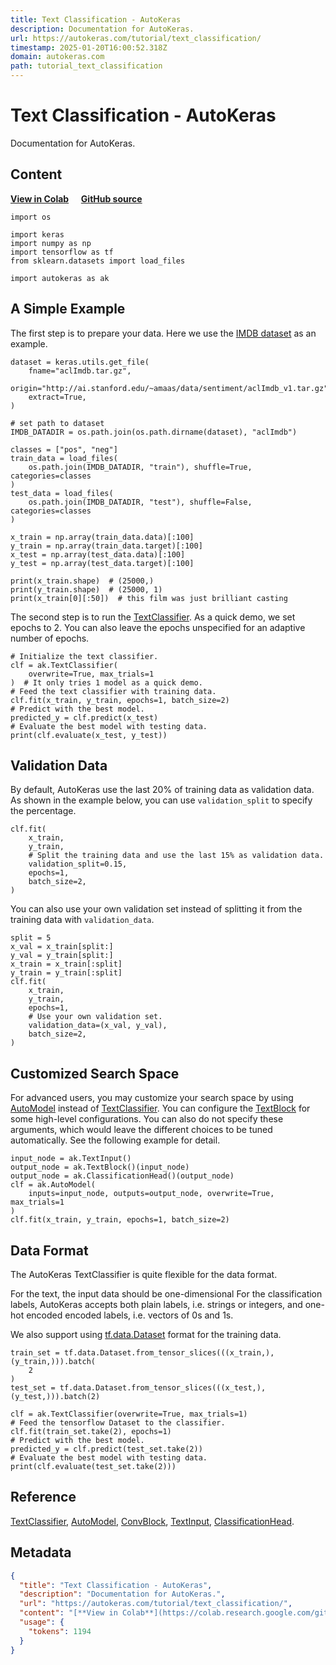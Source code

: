 ```yaml
---
title: Text Classification - AutoKeras
description: Documentation for AutoKeras.
url: https://autokeras.com/tutorial/text_classification/
timestamp: 2025-01-20T16:00:52.318Z
domain: autokeras.com
path: tutorial_text_classification
---
```


# Text Classification - AutoKeras


Documentation for AutoKeras.


## Content

[**View in Colab**](https://colab.research.google.com/github/keras-team/autokeras/blob/master/docs/ipynb/text_classification.ipynb)     [**GitHub source**](https://github.com/keras-team/autokeras/blob/master/docs/py/text_classification.py)

```
import os

import keras
import numpy as np
import tensorflow as tf
from sklearn.datasets import load_files

import autokeras as ak
```

A Simple Example
----------------

The first step is to prepare your data. Here we use the [IMDB dataset](https://keras.io/datasets/#imdb-movie-reviews-sentiment-classification) as an example.

```
dataset = keras.utils.get_file(
    fname="aclImdb.tar.gz",
    origin="http://ai.stanford.edu/~amaas/data/sentiment/aclImdb_v1.tar.gz",
    extract=True,
)

# set path to dataset
IMDB_DATADIR = os.path.join(os.path.dirname(dataset), "aclImdb")

classes = ["pos", "neg"]
train_data = load_files(
    os.path.join(IMDB_DATADIR, "train"), shuffle=True, categories=classes
)
test_data = load_files(
    os.path.join(IMDB_DATADIR, "test"), shuffle=False, categories=classes
)

x_train = np.array(train_data.data)[:100]
y_train = np.array(train_data.target)[:100]
x_test = np.array(test_data.data)[:100]
y_test = np.array(test_data.target)[:100]

print(x_train.shape)  # (25000,)
print(y_train.shape)  # (25000, 1)
print(x_train[0][:50])  # this film was just brilliant casting
```

The second step is to run the [TextClassifier](https://autokeras.com/text_classifier). As a quick demo, we set epochs to 2. You can also leave the epochs unspecified for an adaptive number of epochs.

```
# Initialize the text classifier.
clf = ak.TextClassifier(
    overwrite=True, max_trials=1
)  # It only tries 1 model as a quick demo.
# Feed the text classifier with training data.
clf.fit(x_train, y_train, epochs=1, batch_size=2)
# Predict with the best model.
predicted_y = clf.predict(x_test)
# Evaluate the best model with testing data.
print(clf.evaluate(x_test, y_test))
```

Validation Data
---------------

By default, AutoKeras use the last 20% of training data as validation data. As shown in the example below, you can use `validation_split` to specify the percentage.

```
clf.fit(
    x_train,
    y_train,
    # Split the training data and use the last 15% as validation data.
    validation_split=0.15,
    epochs=1,
    batch_size=2,
)
```

You can also use your own validation set instead of splitting it from the training data with `validation_data`.

```
split = 5
x_val = x_train[split:]
y_val = y_train[split:]
x_train = x_train[:split]
y_train = y_train[:split]
clf.fit(
    x_train,
    y_train,
    epochs=1,
    # Use your own validation set.
    validation_data=(x_val, y_val),
    batch_size=2,
)
```

Customized Search Space
-----------------------

For advanced users, you may customize your search space by using [AutoModel](https://autokeras.com/auto_model/#automodel-class) instead of [TextClassifier](https://autokeras.com/text_classifier). You can configure the [TextBlock](https://autokeras.com/block/#textblock-class) for some high-level configurations. You can also do not specify these arguments, which would leave the different choices to be tuned automatically. See the following example for detail.

```
input_node = ak.TextInput()
output_node = ak.TextBlock()(input_node)
output_node = ak.ClassificationHead()(output_node)
clf = ak.AutoModel(
    inputs=input_node, outputs=output_node, overwrite=True, max_trials=1
)
clf.fit(x_train, y_train, epochs=1, batch_size=2)
```

Data Format
-----------

The AutoKeras TextClassifier is quite flexible for the data format.

For the text, the input data should be one-dimensional For the classification labels, AutoKeras accepts both plain labels, i.e. strings or integers, and one-hot encoded encoded labels, i.e. vectors of 0s and 1s.

We also support using [tf.data.Dataset](https://www.tensorflow.org/api_docs/python/tf/data/Dataset?version=stable) format for the training data.

```
train_set = tf.data.Dataset.from_tensor_slices(((x_train,), (y_train,))).batch(
    2
)
test_set = tf.data.Dataset.from_tensor_slices(((x_test,), (y_test,))).batch(2)

clf = ak.TextClassifier(overwrite=True, max_trials=1)
# Feed the tensorflow Dataset to the classifier.
clf.fit(train_set.take(2), epochs=1)
# Predict with the best model.
predicted_y = clf.predict(test_set.take(2))
# Evaluate the best model with testing data.
print(clf.evaluate(test_set.take(2)))
```

Reference
---------

[TextClassifier](https://autokeras.com/text_classifier), [AutoModel](https://autokeras.com/auto_model/#automodel-class), [ConvBlock](https://autokeras.com/block/#convblock-class), [TextInput](https://autokeras.com/node/#textinput-class), [ClassificationHead](https://autokeras.com/block/#classificationhead-class).

## Metadata

```json
{
  "title": "Text Classification - AutoKeras",
  "description": "Documentation for AutoKeras.",
  "url": "https://autokeras.com/tutorial/text_classification/",
  "content": "[**View in Colab**](https://colab.research.google.com/github/keras-team/autokeras/blob/master/docs/ipynb/text_classification.ipynb)     [**GitHub source**](https://github.com/keras-team/autokeras/blob/master/docs/py/text_classification.py)\n\n```\nimport os\n\nimport keras\nimport numpy as np\nimport tensorflow as tf\nfrom sklearn.datasets import load_files\n\nimport autokeras as ak\n```\n\nA Simple Example\n----------------\n\nThe first step is to prepare your data. Here we use the [IMDB dataset](https://keras.io/datasets/#imdb-movie-reviews-sentiment-classification) as an example.\n\n```\ndataset = keras.utils.get_file(\n    fname=\"aclImdb.tar.gz\",\n    origin=\"http://ai.stanford.edu/~amaas/data/sentiment/aclImdb_v1.tar.gz\",\n    extract=True,\n)\n\n# set path to dataset\nIMDB_DATADIR = os.path.join(os.path.dirname(dataset), \"aclImdb\")\n\nclasses = [\"pos\", \"neg\"]\ntrain_data = load_files(\n    os.path.join(IMDB_DATADIR, \"train\"), shuffle=True, categories=classes\n)\ntest_data = load_files(\n    os.path.join(IMDB_DATADIR, \"test\"), shuffle=False, categories=classes\n)\n\nx_train = np.array(train_data.data)[:100]\ny_train = np.array(train_data.target)[:100]\nx_test = np.array(test_data.data)[:100]\ny_test = np.array(test_data.target)[:100]\n\nprint(x_train.shape)  # (25000,)\nprint(y_train.shape)  # (25000, 1)\nprint(x_train[0][:50])  # this film was just brilliant casting\n```\n\nThe second step is to run the [TextClassifier](https://autokeras.com/text_classifier). As a quick demo, we set epochs to 2. You can also leave the epochs unspecified for an adaptive number of epochs.\n\n```\n# Initialize the text classifier.\nclf = ak.TextClassifier(\n    overwrite=True, max_trials=1\n)  # It only tries 1 model as a quick demo.\n# Feed the text classifier with training data.\nclf.fit(x_train, y_train, epochs=1, batch_size=2)\n# Predict with the best model.\npredicted_y = clf.predict(x_test)\n# Evaluate the best model with testing data.\nprint(clf.evaluate(x_test, y_test))\n```\n\nValidation Data\n---------------\n\nBy default, AutoKeras use the last 20% of training data as validation data. As shown in the example below, you can use `validation_split` to specify the percentage.\n\n```\nclf.fit(\n    x_train,\n    y_train,\n    # Split the training data and use the last 15% as validation data.\n    validation_split=0.15,\n    epochs=1,\n    batch_size=2,\n)\n```\n\nYou can also use your own validation set instead of splitting it from the training data with `validation_data`.\n\n```\nsplit = 5\nx_val = x_train[split:]\ny_val = y_train[split:]\nx_train = x_train[:split]\ny_train = y_train[:split]\nclf.fit(\n    x_train,\n    y_train,\n    epochs=1,\n    # Use your own validation set.\n    validation_data=(x_val, y_val),\n    batch_size=2,\n)\n```\n\nCustomized Search Space\n-----------------------\n\nFor advanced users, you may customize your search space by using [AutoModel](https://autokeras.com/auto_model/#automodel-class) instead of [TextClassifier](https://autokeras.com/text_classifier). You can configure the [TextBlock](https://autokeras.com/block/#textblock-class) for some high-level configurations. You can also do not specify these arguments, which would leave the different choices to be tuned automatically. See the following example for detail.\n\n```\ninput_node = ak.TextInput()\noutput_node = ak.TextBlock()(input_node)\noutput_node = ak.ClassificationHead()(output_node)\nclf = ak.AutoModel(\n    inputs=input_node, outputs=output_node, overwrite=True, max_trials=1\n)\nclf.fit(x_train, y_train, epochs=1, batch_size=2)\n```\n\nData Format\n-----------\n\nThe AutoKeras TextClassifier is quite flexible for the data format.\n\nFor the text, the input data should be one-dimensional For the classification labels, AutoKeras accepts both plain labels, i.e. strings or integers, and one-hot encoded encoded labels, i.e. vectors of 0s and 1s.\n\nWe also support using [tf.data.Dataset](https://www.tensorflow.org/api_docs/python/tf/data/Dataset?version=stable) format for the training data.\n\n```\ntrain_set = tf.data.Dataset.from_tensor_slices(((x_train,), (y_train,))).batch(\n    2\n)\ntest_set = tf.data.Dataset.from_tensor_slices(((x_test,), (y_test,))).batch(2)\n\nclf = ak.TextClassifier(overwrite=True, max_trials=1)\n# Feed the tensorflow Dataset to the classifier.\nclf.fit(train_set.take(2), epochs=1)\n# Predict with the best model.\npredicted_y = clf.predict(test_set.take(2))\n# Evaluate the best model with testing data.\nprint(clf.evaluate(test_set.take(2)))\n```\n\nReference\n---------\n\n[TextClassifier](https://autokeras.com/text_classifier), [AutoModel](https://autokeras.com/auto_model/#automodel-class), [ConvBlock](https://autokeras.com/block/#convblock-class), [TextInput](https://autokeras.com/node/#textinput-class), [ClassificationHead](https://autokeras.com/block/#classificationhead-class).",
  "usage": {
    "tokens": 1194
  }
}
```
